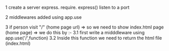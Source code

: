1   create a server 
    express. require. express()
    listen to a port

2    middlewares 
     added using app.use 

3    if person visit "/" (home page url) 
                                        => so we need to show index.html page (home page)
                                             => we do this by :-
                                             3.1 first write a midddleware using app.use('/',function)
                                             3.2 Inside this function we need to return the html file (index.html)

    
